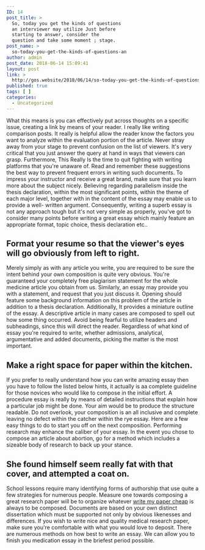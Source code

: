 ```yaml
---
ID: 14
post_title: >
  So, today you get the kinds of questions
  an interviewer may utilize Just before
  starting to answer, consider the
  question and take some moment ; stage.
post_name: >
  so-today-you-get-the-kinds-of-questions-an
author: admin
post_date: 2018-06-14 15:09:41
layout: post
link: >
  http://gos.website/2018/06/14/so-today-you-get-the-kinds-of-questions-an/
published: true
tags: [ ]
categories:
  - Uncategorized
---
```

<p>What this means is you can effectively put across thoughts on a specific issue, creating a link by means of your reader. I really like writing comparison posts. It really is helpful allow the reader know the factors you want to analyze within the evaluation portion of the article. Never stray away from your stage to prevent confusion on the list of viewers.<!--more--> It's very critical that you just answer the query at hand in ways that viewers can grasp. Furthermore, This Really Is the time to quit fighting with writing platforms that you're unaware of. Read and remember these suggestions the best way to prevent frequent errors in writing such documents. To impress your instructor and receive a great brand, make sure that you learn more about the subject nicely. Believing regarding parallelism inside the thesis declaration, within the most significant points, within the theme of each major level, together with in the content of the essay may enable us to provide a well- written argument. Consequently, writing a superb essay is not any approach tough but it's not very simple as properly, you've got to consider many points before writing a great essay which mainly feature an appropriate format, topic choice, thesis declaration etc..   <h2>Format your resume so that the viewer's eyes will go obviously from left to right.</h2><p>Merely simply as with any article you write, you are required to be sure the intent behind your own composition is quite very obvious. You're guaranteed your completely free plagiarism statement for the whole medicine article you obtain from us. Similarly, an essay may provide you with a statement, and request that you just discuss it. Opening should feature some background information on this problem of the article in addition to a thesis declaration. Additionally, It provides a miniature outline of the essay. A descriptive article in many cases are composed to spell out how some thing occurred. Avoid being fearful to utilize headers and subheadings, since this will direct the reader. Regardless of what kind of essay you're required to write, whether admissions, analytical, argumentative and added documents, picking the matter is the most important.  <h2>Make a right space for paper within the kitchen.</h2><p>If you prefer to really understand how you can write amazing essay then you have to follow the listed below hints, it actually is aa complete guideline for those novices who would like to compose in the initial effort. A procedure essay is really by means of detailed instructions that explain how a particular job might be done. Your aim would be to produce the structure readable. Do not overlook, your composition is an all inclusive and complete leaving no defect within the catcher within the rye essay. Here are a few easy things to do to start you off on the next composition. Performing research may enhance the caliber of your essay. In the event you chose to compose an article about abortion, go for a method which includes a sizeable body of research to back up your stance.  <h2>She found himself seem really fat with that cover, and attempted a coat on.</h2><p>School lessons require many identifying forms of authorship that use quite a few strategies for numerous people. Measure one towards composing a great research paper will be to organize whatever <a href="https://www.affordable-papers.net/">write my paper cheap</a> is always to be composed. Documents are based on your own distinct dissertation which must be supported not only by obvious likenesses and differences. If you wish to write nice and quality medical research paper, make sure you're comfortable with what you would love to deposit. There are numerous methods on how best to write an essay. We can allow you to finish you medication essay in the briefest period possible.